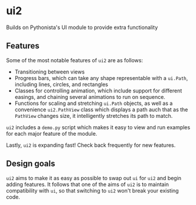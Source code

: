 # ui2
Builds on Pythonista's UI module to provide extra functionality

## Features
Some of the most notable features of `ui2` are as follows:
- Transitioning between views
- Progress bars, which can take any shape representable with a `ui.Path`, including lines, circles, and rectangles
- Classes for controlling animation, which include support for different easings, and chaining several animations to run on sequence.
- Functions for scaling and stretching `ui.Path` objects, as well as a convenience `ui2.PathView` class which displays a path auch that as the `PathView` changes size, it intelligently stretches its path to match.

`ui2` includes a `demo.py` script which makes it easy to view and run examples for each major feature of the module.

Lastly, `ui2` is expanding fast! Check back frequently for new features.

## Design goals
`ui2` aims to make it as easy as possible to swap out `ui` for `ui2` and begin adding features. It follows that one of the aims of `ui2` is to maintain compatibility with `ui`, so that switching to `ui2` won't break your existing code.